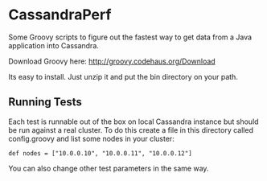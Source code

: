 # CassandraPerf

Some Groovy scripts to figure out the fastest way to get data from a Java application into Cassandra.

Download Groovy here: http://groovy.codehaus.org/Download

Its easy to install. Just unzip it and put the bin directory on your path.

## Running Tests

Each test is runnable out of the box on local Cassandra instance but should be run against a real cluster. To do
this create a file in this directory called config.groovy and list some nodes in your cluster:

    def nodes = ["10.0.0.10", "10.0.0.11", "10.0.0.12"]

You can also change other test parameters in the same way.
